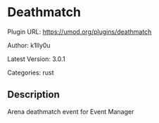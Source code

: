 # Deathmatch

Plugin URL: https://umod.org/plugins/deathmatch

Author: k1lly0u

Latest Version: 3.0.1

Categories: rust

## Description

Arena deathmatch event for Event Manager
